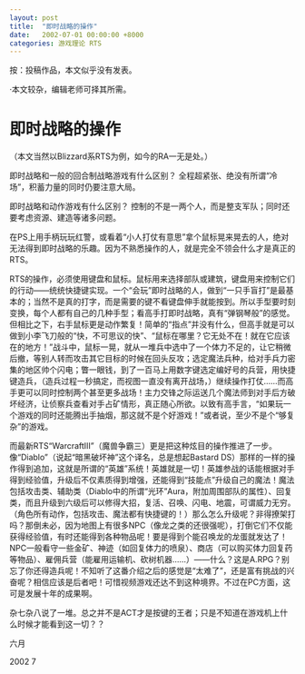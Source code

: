 ```yaml
---
layout: post
title:  "即时战略的操作"
date:   2002-07-01 00:00:00 +8000
categories: 游戏理论 RTS
---
```


按：投稿作品，本文似乎没有发表。

·本文较杂，编辑老师可择其所需。

# 即时战略的操作

（本文当然以Blizzard系RTS为例，如今的RA一无是处。）

即时战略和一般的回合制战略游戏有什么区别？
全程超紧张、绝没有所谓“冷场”，积蓄力量的同时仍要注意大局。

即时战略和动作游戏有什么区别？
控制的不是一两个人，而是整支军队；同时还要考虑资源、建造等诸多问题。

在PS上用手柄玩玩红警，或看着“小人打仗有意思”拿个鼠标晃来晃去的人，绝对无法得到即时战略的乐趣。因为不熟悉操作的人，就是完全不领会什么才是真正的RTS。

RTS的操作，必须使用键盘和鼠标。鼠标用来选择部队或建筑，键盘用来控制它们的行动——统统快捷键实现。一个“会玩”即时战略的人，做到“一只手盲打”是最基本的；当然不是真的打字，而是需要的键不看键盘伸手就能按到。所以手型要时刻变换，每个人都有自己的几种手型；看高手打即时战略，真有“弹钢琴般”的感觉。但相比之下，右手鼠标更是动作繁复！简单的“指点”并没有什么，但高手就是可以做到小李飞刀般的“快，不可思议的快”、“鼠标在哪里？它无处不在！就在它应该在的地方！”战斗中，鼠标一晃，就从一堆兵中选中了一个体力不足的，让它稍微后撤，等别人转而攻击其它目标的时候在回头反攻；选定魔法兵种，给对手兵力密集的地区帅个闪电；瞥一眼钱，到了一百马上用数字键选定编好号的兵营，用快捷键造兵，（造兵过程一秒搞定，而视图一直没有离开战场，）继续操作打仗……而高手更可以同时控制两个甚至更多战场！主力交锋之际运送几个魔法师到对手后方破坏经济，让侦察兵查看对手占矿情形，真正随心所欲。以致有高手言，“如果玩一个游戏的同时还能腾出手抽烟，那这就不是个好游戏！”或者说，至少不是个“够复杂”的游戏。

而最新RTS“WarcraftIII”（魔兽争霸三）更是把这种炫目的操作推进了一步。像“Diablo”（说起“暗黑破坏神”这个译名，总是想起Bastard DS）那样的一样的操作得到追加，这就是所谓的“英雄”系统！英雄就是一切！英雄参战的话能根据对手得到经验值，升级后不仅素质得到增强，还能得到“技能点”升级自己的魔法！魔法包括攻击类、辅助类（Diablo中的所谓“光环”Aura，附加周围部队的属性）、回复类，而且升级到六级后可以修得大招，复活、召唤、闪电、地震，可谓威力无穷。（角色所有动作，包括攻击、魔法都有快捷键的！）那么怎么升级呢？非得撩架打吗？那倒未必，因为地图上有很多NPC（像龙之类的还很强呢），打倒它们不仅能获得经验值，有时还能得到各种物品呢！要是得到个能召唤龙的龙蛋就发达了！NPC一般看守一些金矿、神迹（如回复体力的喷泉）、商店（可以购买体力回复药等物品）、雇佣兵营（能雇用运输机、砍树机器……）——什么？这是A.RPG？别忘了你还得造兵呢！不知听了这番介绍之后的感觉是“太难了”，还是富有挑战的兴奋呢？相信应该是后者吧！可惜视频游戏还达不到这种境界。不过在PC方面，这可是发展十年的成果啊。

杂七杂八说了一堆。总之并不是ACT才是按键的王者；只是不知道在游戏机上什么时候才能看到这一切？？



六月

2002 7